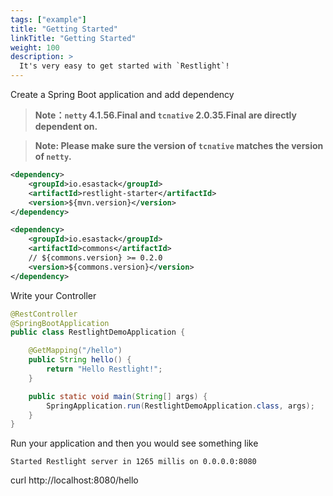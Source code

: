 ```yaml
---
tags: ["example"]
title: "Getting Started"
linkTitle: "Getting Started"
weight: 100
description: >
  It's very easy to get started with `Restlight`!
---
```

Create a Spring Boot application and add dependency

> **Note：`netty` 4.1.56.Final and `tcnative` 2.0.35.Final are directly dependent on.**

> **Note: Please make sure the version of `tcnative` matches the version of `netty`.**


```xml
<dependency>
    <groupId>io.esastack</groupId>
    <artifactId>restlight-starter</artifactId>
    <version>${mvn.version}</version>
</dependency>

<dependency>
    <groupId>io.esastack</groupId>
    <artifactId>commons</artifactId>
    // ${commons.version} >= 0.2.0
    <version>${commons.version}</version>
</dependency>
```

Write your Controller

```java
@RestController
@SpringBootApplication
public class RestlightDemoApplication {

    @GetMapping("/hello")
    public String hello() {
        return "Hello Restlight!";
    }

    public static void main(String[] args) {
        SpringApplication.run(RestlightDemoApplication.class, args);
    }
}
```

Run your application and then you would see something like

```
Started Restlight server in 1265 millis on 0.0.0.0:8080
```

curl http://localhost:8080/hello 
